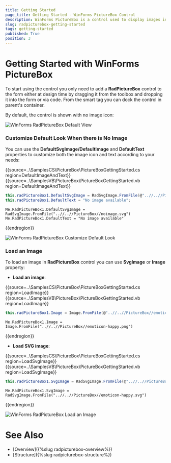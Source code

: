 ```yaml
---
title: Getting Started
page_title: Getting Started - WinForms PictureBox Control
description: WinForms PictureBox is a control used to display images in different formats. Powered by Telerik UI for WinForms vector images engine and supports both raster & vector (SVG) images.
slug: radpicturebox-getting-started
tags: getting-started
published: True
position: 3
---
```


# Getting Started with WinForms PictureBox

To start using the control you only need to add a **RadPictureBox** control to the form either at design time by dragging it from the toolbox and dropping it into the form or via code. From the smart tag you can dock the control in parent's container.

By default, the control is shown with no image icon:

![WinForms RadPictureBox Default View](images/picturebox-getting-started001.png)

### Customize Default Look When there is No Image

You can use the **DefaultSvgImage/DefaultImage** and **DefaultText** properties to customize both the image icon and text according to your needs:

{{source=..\SamplesCS\PictureBox\PictureBoxGettingStarted.cs region=DefaultImageAndText}} 
{{source=..\SamplesVB\PictureBox\PictureBoxGettingStarted.vb region=DefaultImageAndText}} 

````C#
this.radPictureBox1.DefaultSvgImage = RadSvgImage.FromFile(@"..//..//PictureBox//noimage.svg");
this.radPictureBox1.DefaultText = "No image available";

````
````VB.NET
Me.RadPictureBox1.DefaultSvgImage = RadSvgImage.FromFile("..//..//PictureBox//noimage.svg")
Me.RadPictureBox1.DefaultText = "No image available"

````

{{endregion}}

![WinForms RadPictureBox Customize Default Look](images/picturebox-getting-started003.png)

### Load an Image

To load an image in **RadPictureBox** control you can use **SvgImage** or **Image** property:

-  **Load an image**:

{{source=..\SamplesCS\PictureBox\PictureBoxGettingStarted.cs region=LoadImage}} 
{{source=..\SamplesVB\PictureBox\PictureBoxGettingStarted.vb region=LoadImage}} 

````C#
this.radPictureBox1.Image = Image.FromFile(@"..//..//PictureBox//emoticon-happy.png");

````
````VB.NET
Me.RadPictureBox1.Image = Image.FromFile("..//..//PictureBox//emoticon-happy.png")

````

{{endregion}}

- **Load SVG image**:

{{source=..\SamplesCS\PictureBox\PictureBoxGettingStarted.cs region=LoadSvgImage}} 
{{source=..\SamplesVB\PictureBox\PictureBoxGettingStarted.vb region=LoadSvgImage}} 

````C#
this.radPictureBox1.SvgImage = RadSvgImage.FromFile(@"..//..//PictureBox//emoticon-happy.svg");

````
````VB.NET
Me.RadPictureBox1.SvgImage = RadSvgImage.FromFile("..//..//PictureBox//emoticon-happy.svg")

````

{{endregion}}

![WinForms RadPictureBox Load an Image](images/picturebox-getting-started002.png)


# See Also

* [Overview]({%slug radpicturebox-overview%})
* [Structure]({%slug radpicturebox-structure%})

